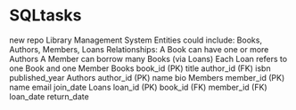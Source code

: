 # SQLtasks
new repo
Library Management System
Entities could include: Books, Authors, Members, Loans
Relationships:
A Book can have one or more Authors
A Member can borrow many Books (via Loans)
Each Loan refers to one Book and one Member
Books
book_id (PK)
title
author_id (FK)
isbn
published_year
Authors
author_id (PK)
name
bio
Members
member_id (PK)
name
email
join_date
Loans
loan_id (PK)
book_id (FK)
member_id (FK)
loan_date
return_date


